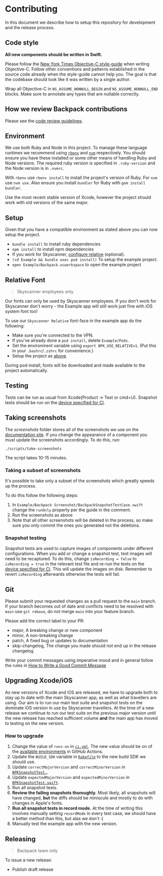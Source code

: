 # Contributing

In this document we describe how to setup this repository for development and the release process.

## Code style

**All new components should be written in Swift.**

Please follow the [New York Times Objective-C style-guide](https://github.com/NYTimes/objective-c-style-guide) when writing Objective-C. Follow other conventions and patterns established in the source code already when the style-guide cannot help you. The goal is that the codebase should look like it was written by a single author.

Wrap all Objective-C in `NS_ASSUME_NONNULL_BEGIN` and `NS_ASSUME_NONNULL_END` blocks. Make sure to annotate any types that are nullable correctly.

## How we review Backpack contributions

Please see the [code review guidelines](https://github.com/Skyscanner/backpack/blob/main/CODE_REVIEW_GUIDELINES.md).

## Environment

We use both Ruby and Node in this project. To manage these language runtimes we recommend using [`rbenv`][0] and [`nvm`][1] respectively. You should ensure you have these installed or some other means of handling Ruby and Node versions. The required ruby version is specified in `.ruby-version` and the Node version is in `.nvmrc`.

With `rbenv` use `rbenv install` to install the project's version of Ruby. For `nvm` use `nvm use`. Also ensure you install `bundler` for Ruby with `gem install bundler`.

Use the most recent stable version of Xcode, however the project should work with old versions of the same major.

## Setup

Given that you have a compatible environment as stated above you can now setup the project.

- `bundle install` to install ruby dependencies
- `npm install` to install npm dependencies
- If you work for Skyscanner, [configure relative](#relative-font) (optional).
- `(cd Example && bundle exec pod install)` To setup the example project.
- `open Example/Backpack.xcworkspace` to open the example project

## Relative Font

> Skyscanner employees only

Our fonts can only be used by Skyscanner employees. If you don't work for Skyscanner don't worry - the Example app will still work just fine with iOS system font too!

To use our `Skyscanner Relative` font-face in the example app do the following:

- Make sure you're connected to the VPN.
- If you've already done a `pod install`, delete `Example/Pods`.
- Set the environment variable using `export BPK_USE_RELATIVE=1`. (Put this in your `.bashrc`/`.zshrc` for convenience.)
- Setup the project as [above](#setup).

During pod install, fonts will be downloaded and made available to the project automatically.

## Testing

Tests can be run as usual from Xcode(Product -> Test or cmd+U). Snapshot tests should be run on the [device specified for CI](https://github.com/Skyscanner/backpack-ios/blob/main/scripts/ci#L7).

## Taking screenshots

The _screenshots_ folder stores all of the screenshots we use on the [documentation site](https://backpack.github.io). If you change the appearance of a component you must update the screenshots accordingly. To do this, run:

```
./scripts/take-screenshots
```

The script takes 10-15 minutes.

### Taking a subset of screenshots

It's possible to take only a subset of the screenshots which greatly speeds up the process.

To do this follow the following steps:


1. In `Example/Backpack Screenshot/BackpackSnapshotTestCase.swift` change the `runOnly` property per the guide in the comment.
2. Run the screenshots as above
3. Note that all other screenshots will be deleted in the process, so make sure you only commit the ones you generated not the deletions.

### Snapshot testing

Snapshot tests are used to capture images of components under different configurations. When you add or change a snapshot test, test images will need to be recaptured. To do this, change `isRecording = false` to `isRecording = true` in the relevant test file and re-run the tests on the [device specified for CI](https://github.com/Skyscanner/backpack-ios/blob/main/scripts/ci#L7). This will update the images on disk. Remember to revert `isRecording` afterwards otherwise the tests will fail.

## Git

Please submit your requested changes as a pull request to the `main` branch. If your branch becomes out of date and conflicts need to be resolved with `main` use `git rebase`, do not merge `main` into your feature branch.

Please add the correct label to your PR:

* major, A breaking change or new component
* minor, A non-breaking change
* patch, A fixed bug or updates to documentation
* skip-changelog, The change you made should not end up in the release changelog

Write your commit messages using imperative mood and in general follow the rules in [How to Write a Good Commit Message](https://chris.beams.io/posts/git-commit/)

## Upgrading Xcode/iOS

As new versions of Xcode and iOS are released, we have to upgrade both to stay up to date with the main Skyscanner app, as well as what travellers are using. Our aim is to run our main test suite and snapshot tests on the dominate iOS version in use by Skyscanner travellers. At the time of a new release we continue to run our test suite on the previous major version until the new release has reached sufficient volume **and** the main app has moved to testing on the new version.

### How to upgrade

1. Change the value of `runs-on` in [`ci.yml`](./.github/workflows/ci.yml#26). The new value should be on of the [available environments](https://github.com/actions/virtual-environments/tree/main/images/macos) in GitHub Actions.
1. Update the `BUILD_SDK` variable in [`Rakefile`](./Rakefile#5) to the new build SDK we should use.
1. Update `correctMajorVersion` and `correctMinorVersion` in [`BPKSnapshotTest.`](./Example/SnapshotTests/BPKSnapshotTest.h).
1. Update `expectedMajorVersion` and `expectedMinorVersion` in [`BPKSnapshotTest.swift`](./Example/SnapshotTests/BPKSnapshotTest.swift#26).
1. Run all snapshot tests.
1. **Review the failing snapshots thoroughly.** Most likely, all snapshots will have changed, **but** the diffs should be miniscule and mostly to do with changes in Apple's fonts.
1. **Run all snapshot tests in record mode.** At the time of writing this involves manually setting `recordMode` in every test case, we should have a better method than this, but alas we don't :(
1. Manually test the example app with the new version.

## Releasing

> Backpack team only

To issue a new release:

* Publish draft release

[0]: https://github.com/rbenv/rbenv
[1]: https://github.com/creationix/nvm
